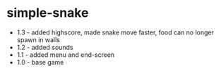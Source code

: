 # simple-snake

* 1.3 - added highscore, made snake move faster, food can no longer spawn in walls
* 1.2 - added sounds
* 1.1 - added menu and end-screen
* 1.0 - base game
